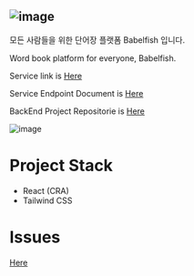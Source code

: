 ![image](https://user-images.githubusercontent.com/55491354/106644434-72e1c880-65ce-11eb-8677-6aa35668591e.png)
---
모든 사람들을 위한 단어장 플랫폼 Babelfish 입니다.

Word book platform for everyone, Babelfish.

Service link is [Here](http://babelfish.seongrok.net/)

Service Endpoint Document is [Here](https://github.com/argon1025/Babelfish_API/tree/main/app)

BackEnd Project Repositorie is [Here](https://github.com/argon1025/Babelfish_API)

![image](https://user-images.githubusercontent.com/55491354/116848324-508c3500-ac27-11eb-9011-5c9d6eda2a85.png)

# Project Stack
- React (CRA)
- Tailwind CSS

# Issues
[Here](https://github.com/argon1025/babelfish/issues)
